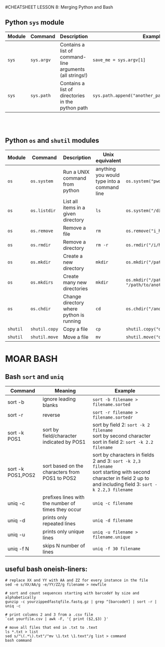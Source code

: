 #CHEATSHEET LESSON 8: Merging Python and Bash


## Python `sys` module

Module | Command  |  Description | Example
-------|----------|--------------|---------
`sys` | `sys.argv` | Contains a list of command-line arguments (all strings!) |`save_me = sys.argv[1]`
`sys` | `sys.path` | Contains a list of directories in the python path |`sys.path.append("another_path_i_want_to_access")`

<br><br>

## Python `os` and `shutil` modules
Module | Command  |  Description | Unix equivalent | Example
-------|----------|--------------|-----------------|--------
`os` | `os.system` | Run a UNIX command from python | anything you would type into a command line | `os.system("pwd")`
`os` | `os.listdir`| List all items in a given directory | `ls` | `os.system("/directory/of/interest/")`
`os` | `os.remove` | Remove a file | `rm` | `os.remove("i_hate_this_file.txt")`
`os` | `os.rmdir` | Remove a directory | `rm -r`| `os.rmdir("/i/hate/this/directory/")`
`os` | `os.mkdir`  | Create a new directory | `mkdir` |`os.mkdir("/path/to/brand/new/directory/")`
`os` | `os.mkdirs`  | Create many new directories | `mkdir`|`os.mkdir("/path/to/a/brand/new/directory/", "/path/to/another/brand/new/directory/")`
`os` | `os.chdir`  | Change directory where python is running | `cd` | `os.chdir("/another/directory/where/i/want/to/be/")`
`shutil` | `shutil.copy` | Copy a file | `cp` | `shutil.copy("old_file.txt", "new_file.txt")`
`shutil` | `shutil.move` | Move a file | `mv` | `shutil.move("old_file.txt", "new_file.txt")`



# MOAR BASH

## Bash `sort` and `uniq`
Command | Meaning | Example
----------|--------|---------
sort -b | ignore leading blanks | `sort -b filename > filename.sorted`
sort -r | reverse | `sort -r filename > filename.sortedr`
sort -k POS1 | sort by field/character indicated by POS1 | sort by field 2: `sort -k 2 filename` <br> sort by second character sort in field 2: `sort -k 2.2 filename`
sort -k POS1,POS2 | sort based on the characters from POS1 to POS2 | sort by characters in fields 2 and 3: `sort -k 2,3 filename` <br> sort starting with second character in field 2 up to and including field 3: `sort -k 2.2,3 filename`
uniq -c | prefixes lines with the number of times they occur | `uniq -c filename`
uniq -d | prints only repeated lines | `uniq -d filename`
uniq -u | prints only unique lines | `uniq -u filename > filename.unique`
uniq -f N | skips N number of lines | `uniq -f 30 filename`

## useful bash oneish-liners:

```
# replace XX and YY with AA and ZZ for every instance in the file
sed -e s/XX/AA/g -e/YY/ZZ/g filename > newfile

# sort and count sequences starting with barcodeY by size and alphabetically
gunzip -c yourzippedfastqfile.fastq.gz | grep ^[barcodeY] | sort -r | uniq -c

# print columns 2 and 3 from a .csv file
`cat yourfile.csv | awk -F, '{ print ($2,$3) }'

# move all files that end in .txt to .text
ls *.txt > list 
sed s/"\(.*\).txt"/"mv \1.txt \1.text"/g list > command
bash command
```




